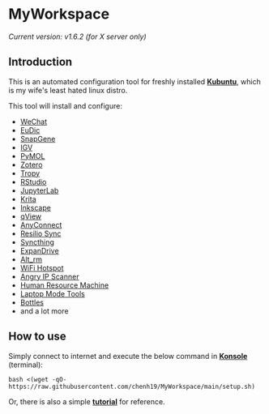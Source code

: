 # MyWorkspace
*Current version: v1.6.2 (for X server only)*  

## Introduction
This is an automated configuration tool for freshly installed [**Kubuntu**](https://kubuntu.org/), which is my wife's least hated linux distro.  
  
This tool will install and configure:
- [WeChat](https://www.wechat.com/)
- [EuDic](https://www.eudic.net/)
- [SnapGene](https://www.snapgene.com/)
- [IGV](https://software.broadinstitute.org/software/igv/)
- [PyMOL](https://pymol.org/)
- [Zotero](https://www.zotero.org/)
- [Tropy](https://tropy.org/)
- [RStudio](https://www.rstudio.com/)
- [JupyterLab](https://jupyter.org/)
- [Krita](https://krita.org/)
- [Inkscape](https://inkscape.org/)
- [qView](https://interversehq.com/qview/)
- [AnyConnect](https://www.cisco.com/site/us/en/products/security/secure-client/index.html)
- [Resilio Sync](https://www.resilio.com/)
- [Syncthing](https://syncthing.net/)
- [ExpanDrive](https://www.expandrive.com/)
- [Alt_rm](https://github.com/chenh19/alt_rm)
- [WiFi Hotspot](https://github.com/lakinduakash/linux-wifi-hotspot)
- [Angry IP Scanner](https://angryip.org/)
- [Human Resource Machine](https://tomorrowcorporation.com/humanresourcemachine)
- [Laptop Mode Tools](https://github.com/rickysarraf/laptop-mode-tools)
- [Bottles](https://usebottles.com/)
- and a lot more

## How to use
Simply connect to internet and execute the below command in [**Konsole**](https://konsole.kde.org/) (terminal): 
```
bash <(wget -qO- https://raw.githubusercontent.com/chenh19/MyWorkspace/main/setup.sh)
```
Or, there is also a simple [**tutorial**](https://chenh19.github.io/MyWorkspace/) for reference.
